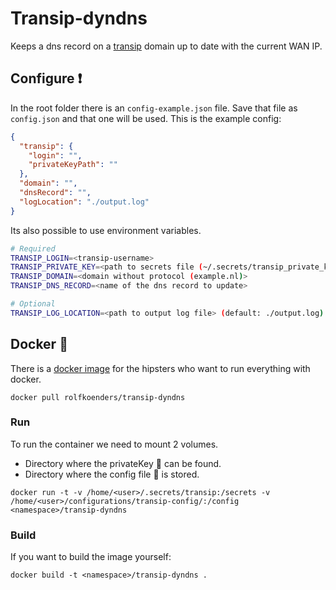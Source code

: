 # Transip-dyndns
Keeps a dns record on a [transip](http://www.transip.nl) domain up to date with the current WAN IP.

## Configure :heavy_exclamation_mark:
In the root folder there is an `config-example.json` file. Save that file as `config.json` and that one will be used. This is the example config:

```json
{
  "transip": {
    "login": "",
    "privateKeyPath": ""
  },
  "domain": "",
  "dnsRecord": "",
  "logLocation": "./output.log"
}

```

Its also possible to use environment variables.

```bash
# Required
TRANSIP_LOGIN=<transip-username>
TRANSIP_PRIVATE_KEY=<path to secrets file (~/.secrets/transip_private_key.key)>
TRANSIP_DOMAIN=<domain without protocol (example.nl)>
TRANSIP_DNS_RECORD=<name of the dns record to update>

# Optional
TRANSIP_LOG_LOCATION=<path to output log file> (default: ./output.log)
```

## Docker :whale:
There is a [docker image](https://hub.docker.com/r/rolfkoenders/transip-dyndns/) for the hipsters who want to run everything with docker.

```
docker pull rolfkoenders/transip-dyndns
```

### Run
To run the container we need to mount 2 volumes.
* Directory where the privateKey :key: can be found.
* Directory where the config file :page_facing_up: is stored.

```
docker run -t -v /home/<user>/.secrets/transip:/secrets -v /home/<user>/configurations/transip-config/:/config <namespace>/transip-dyndns
```

### Build
If you want to build the image yourself:
```
docker build -t <namespace>/transip-dyndns .
```
